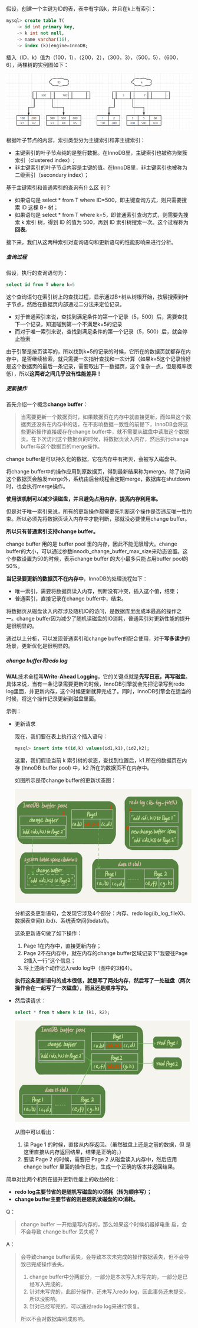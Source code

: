 假设，创建一个主键为ID的表，表中有字段k，并且在k上有索引：

```sql
mysql> create table T(
    -> id int primary key,
    -> k int not null,
    -> name varchar(16),
    -> index (k))engine=InnoDB;
```

插入（ID，k）值为（100，1），（200，2），（300，3），（500，5），（600，6），两棵树的实例图如下：

![20200621024339](../../media/20200621024339.png)

根据叶子节点的内容，索引类型分为主键索引和非主键索引：

- 主键索引的叶子节点纯的是整行数据。在InnoDB里，主键索引也被称为聚簇索引（clustered index）;
- 非主键索引的叶子节点内容是主键的值。在InnoDB里，非主键索引也被称为二级索引（secondary index）；

 基于主键索引和普通索引的查询有什么区 别？  

-  如果语句是 select * from T where ID=500，即主键查询方式，则只需要搜索 ID 这棵 B+ 树；  
-  如果语句是 select * from T where k=5，即普通索引查询方式，则需要先搜索 k 索引 树，得到 ID 的值为 500，再到 ID 索引树搜索一次。这个过程称为**回表**。 

接下来，我们从这两种索引对查询语句和更新语句的性能影响来进行分析。

##### 查询过程

假设，执行的查询语句为：

```sql
select id from T where k=5
```

这个查询语句在索引树上的查找过程，显示通过B+树从树根开始，按层搜索到叶子节点，然后在数据页内部通过二分法来定位记录。

- 对于普通索引来说，查找到满足条件的第一个记录（5，500）后，需要查找下一个记录，知道碰到第一个不满足k=5的记录
- 而对于唯一索引来说，查找到满足条件的第一个记录（5，500）后，就会停止检索

由于引擎是按页读写的，所以找到k=5的记录的时候，它所在的数据页就都存在内存中，是否继续检索，就只需要一次指针查找和一次计算（如果k=5这个记录恰好是这个数据页的最后一条记录，需要取出下一数据页，这个复杂一点，但是概率很低），所以**这两者之间几乎没有性能差异！**

##### 更新操作

首先介绍一个概念**change buffer**：

> 当需要更新一个数据页时，如果数据页在内存中就直接更新，而如果这个数据页还没有在内存中的话，在不影响数据一致性的前提下，InnoDB会将这些更新操作直接缓存在change buffer中，就不需要从磁盘中读取这个数据页。在下次访问这个数据页的时候，将数据页读入内存，然后执行change buffer与这个数据页的merge操作。

change buffer是可以持久化的数据，它在内存中有拷贝，会被写入磁盘中。

将change buffer中的操作应用到原数据页，得到最新结果称为merge。除了访问这个数据页会触发merge外，系统由后台线程会定期merge，数据库在shutdown时，也会执行merge操作。

**使用该机制可以减少读磁盘，并且避免占用内存，提高内存利用率。**

但是对于唯一索引来说，所有的更新操作都需要先判断这个操作是否违反唯一性约束。所以必须先将数据页读入内存中才能判断，那就没必要使用change buffer。

**所以只有普通索引支持change buffer。**

change buffer 用的是 buffer pool 里的内存，因此不能无限增大。change  buffer的大小，可以通过参数innodb_change_buffer_max_size来动态设置。这个参数设置为50的时候，表示change buffer 的大小最多只能占用buffer pool的50%。

**当记录要更新的数据页不在内存中**，InnoDB的处理流程如下：

- 唯一索引，需要将数据页读入内存，判断没有冲突，插入这个值，结束；
- 普通索引，直接记录在change buffer中，结束。

将数据页从磁盘读入内存涉及随机IO的访问，是数据库里面成本最高的操作之一。change buffer因为减少了随机读磁盘的IO消耗，普通索引对更新性能的提升是很明显的。

通过以上分析，可以发现普通索引和change buffer的配合使用，对于**写多读少**的场景，更新优化是很明显的。

##### change buffer和redo log

**WAL**技术全程叫**Write-Ahead Logging**，它的关键点就是**先写日志，再写磁盘**。具体来说，当有一条记录需要更新的时候，InnoDB引擎就会先把记录写到redo log里面，并更新内存，这个时候更新就算完成了。同时，InnoDB引擎会在适当的时候，将这个操作记录更新到磁盘里面。

示例：

- 更新请求

  现在，我们要在表上执行这个插入语句： 

  ```sql
  mysql> insert into t(id,k) values(id1,k1),(id2,k2);
  ```

  这里，我们假设当前 k 索引树的状态，查找到位置后，k1 所在的数据页在内存 (InnoDB buffer pool) 中，k2 所在的数据页不在内存中。 

  如图所示是带change buffer的更新状态图：

  ![QQ截图20210306164434](../../media/QQ截图20210306164434.png)

  分析这条更新语句，会发现它涉及4个部分：内存、redo log(ib_log_fileX)、数据表空间(t.ibd)、系统表空间(ibdata1)。

  这条更新语句做了如下操作：

  1. Page 1在内存中，直接更新内存；
  2. Page 2不在内存中，就在内存的change buffer区域记录下"我要往Page 2插入一行"这个信息；
  3. 将上述两个动作记入redo log中（图中的3和4）。

  **执行这条更新语句的成本很低，就是写了两处内存，然后写了一处磁盘（两次操作合在一起写了一次磁盘），而且还是顺序写的。**  

- 然后读请求：

  ```sql
  select * from t where k in (k1, k2);
  ```

  ![QQ截图20210306165359](../../media/QQ截图20210306165359.png)

  从图中可以看出：

  1. 读 Page 1 的时候，直接从内存返回。（虽然磁盘上还是之前的数据，但 是这里直接从内存返回结果，结果是正确的。）
  2. 要读 Page 2 的时候，需要把 Page 2 从磁盘读入内存中，然后应用 change buffer 里面的操作日志，生成一个正确的版本并返回结果。 

简单对比两个机制在提升更新性能上的收益的化：

- **redo log主要节省的是随机写磁盘的IO消耗（转为顺序写）；**
- **change buffer主要节省的则是随机读磁盘的IO消耗。**

Q：

> change buffer 一开始是写内存的，那么如果这个时候机器掉电重 启，会不会导致 change buffer 丢失呢？ 

A：

> 会导致change buffer丢失，会导致本次未完成的操作数据丢失，但不会导致已完成操作丢失。
>
> 1. change buffer中分两部分，一部分是本次写入未写完的，一部分是已经写入完成的。
> 2. 针对未写完的，此部分操作，还未写入redo log，因此事务还未提交，所以没影响。
> 3. 针对已经写完的，可以通过redo log来进行恢复。
>
> 所以不会对数据库照成影响。

